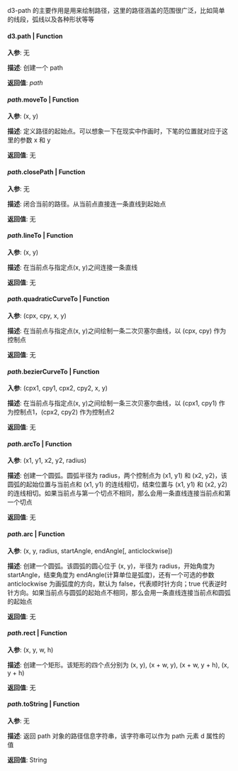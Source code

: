 d3-path 的主要作用是用来绘制路径，这里的路径涵盖的范围很广泛，比如简单的线段，弧线以及各种形状等等

#### d3.path | Function

**入参**: 无 

**描述**: 创建一个 path

**返回值**: *path*

#### *path*.moveTo | Function

**入参**: (x, y)

**描述**: 定义路径的起始点。可以想象一下在现实中作画时，下笔的位置就对应于这里的参数 x 和 y

**返回值**: 无

#### *path*.closePath | Function

**入参**: 无

**描述**: 闭合当前的路径。从当前点直接连一条直线到起始点

**返回值**: 无

#### *path*.lineTo | Function

**入参**: (x, y)

**描述**: 在当前点与指定点(x, y)之间连接一条直线

**返回值**: 无

#### *path*.quadraticCurveTo | Function

**入参**: (cpx, cpy, x, y)

**描述**: 在当前点与指定点(x, y)之间绘制一条二次贝塞尔曲线，以 (cpx, cpy) 作为控制点

**返回值**: 无

#### *path*.bezierCurveTo | Function

**入参**: (cpx1, cpy1, cpx2, cpy2, x, y)

**描述**: 在当前点与指定点(x, y)之间绘制一条三次贝塞尔曲线，以 (cpx1, cpy1) 作为控制点1，(cpx2, cpy2) 作为控制点2

**返回值**: 无

#### *path*.arcTo | Function

**入参**: (x1, y1, x2, y2, radius) 

**描述**: 创建一个圆弧。圆弧半径为 radius，两个控制点为 (x1, y1) 和 (x2, y2)，该圆弧的起始位置与当前点和 (x1, y1) 的连线相切，结束位置与 (x1, y1) 和 (x2, y2) 的连线相切。如果当前点与第一个切点不相同，那么会用一条直线连接当前点和第一个切点

**返回值**: 无

#### *path*.arc | Function

**入参**: (x, y, radius, startAngle, endAngle[, anticlockwise])

**描述**: 创建一个圆弧。该圆弧的圆心位于 (x, y)，半径为 radius，开始角度为 startAngle，结束角度为 endAngle(计算单位是弧度)，还有一个可选的参数 anticlockwise 为画弧度的方向，默认为 false，代表顺时针方向；true 代表逆时针方向。如果当前点与圆弧的起始点不相同，那么会用一条直线连接当前点和圆弧的起始点

**返回值**: 无

#### *path*.rect | Function

**入参**: (x, y, w, h)

**描述**: 创建一个矩形。该矩形的四个点分别为 (x, y), (x + w, y), (x + w, y + h), (x, y + h)

**返回值**: 无

#### *path*.toString | Function

**入参**: 无

**描述**: 返回 path 对象的路径信息字符串，该字符串可以作为 path 元素 d 属性的值

**返回值**: String
